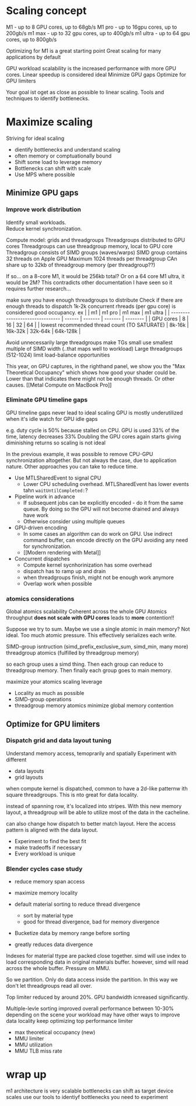 # Scaling concept
M1 - up to 8 GPU cores, up to 68gb/s
M1 pro - up to 16gpu cores, up to 200gb/s
m1 max - up to 32 gpu cores, up to 400gb/s
m1 ultra - up to 64 gpu cores, up to 800gb/s

Optimizing for M1 is a great starting point
Great scaling for many applications by default

GPU workload scalability is the increased performance with more GPU cores.
Linear speedup is considered ideal
Minimize GPU gaps
Optimize for GPU limiters

Your goal ist oget as close as possible to linear scaling.  Tools and techniques to identify bottlenecks.

# Maximize scaling
Striving for ideal scaling
* dientify bottlenecks and understand scaling
* often memory or comptuationally bound
* Shift some load to leverage memory
* Bottlenecks can shift with scale
* Use MPS where possible
## Minimize GPU gaps
### Improve work distribution
Identify small workloads.  
Reduce kernel synchronization.

Compute model: grids and threadgroups
Threadgroups distributed to GPU cores
Threadgroups can use threadgroup memory, local to GPU core
Threadgroup consists of SIMD groups (waves/warps)
SIMD group contains 32 threads on Apple GPU
Maximum 1024 threads per threadgroup
CAn share up to 32kb of threadgroup memory (per threadgroup??)

If so... on a 8-core M1, it would be 256kb total?
Or on a 64 core M1 ultra, it would be 2M?
This contradicts other documentation I have seen so it requires further research...

make sure you have enough threadgroups to distribute
Check if there are enough threads to dispatch
1k-2k concurrent rhreads (per gpu core) is considered good occupancy.  ex
|                                 | m1     | m1 pro  | m1 max  | m1 ultra |
| ------------------------------- | ------ | ------- | ------- | -------- |
| GPU cores                       | 8      | 16      | 32      | 64       |
| lowest recommended thread count (TO SATURATE) | 8k-16k | 16k-32k | 32k-64k | 64k-128k         |

Avoid unnecessarily large threadgroups
make TGs small
use smallest multiple of SIMD width (..that maps well to workload)
Large threadgroups (512-1024) limit load-balance opportunities

 This year, on GPU captures, in the righthand panel, we show you the "Max Theoretical Occupancy" which shows how good your shader could be.  Lower than that indicates there might not be enough threads.  Or other causes.
[[Metal Compute on MacBook Pro]]

### Eliminate GPU timeline gaps
GPU timeline gaps never lead to ideal scaling
GPU is mostly underutilized when it's idle
watch for GPU idle gaps

e.g. duty cycle is 50% because stalled on CPU.
GPU is used 33% of the time, latency decreases 33%
Doubling the GPU cores again starts giving diminishing returns
so scaling is not ideal

In the previous example, it was possible to remove CPU-GPU synchronization altogether.  But not always the case, due to application nature.  Other approaches you can take to reduce time.
* Use MTLSharedEvent to signal CPU
	* Lower CPU scheduling overhead.  MTLSharedEvent has lower events tahn `waitUntilCompleted:`?
* Pipeline work in advance
	* If subsequent jobs can be explicitly encoded - do it from the same queue.  By doing so the GPU will not become drained and always have work
	* Otherwise consider using multiple queues
* GPU-driven encoding
	* In some cases an algorithm can do work on GPU.  Use indirect command buffer, can encode directly on the GPU avoiding any need for synchronization.
	* [[Modern rendering with Metal]]
* Concurrent dispatches
	* Compute kernel sycnhorinization has some overhead
	* dispatch has to ramp up and drain
	* when threadgroups finish, might not be enough work anymore
	*  Overlap work when possible


### atomics considerations
Global atomics scalability
Coherent across the whole GPU
Atomics throughput **does not scale with GPU cores**
	leads to **more** contention!!

Suppose we try to sum.  Maybe we use a single atomic in main memory?  Not ideal.  Too much atomic pressure.  This effectively serializes each write.

SIMD-group isntruction (simd_prefix_exclusive_sum, simd_min, many more)
threadgroup atomics (fulfilled by threadgroup memory)

so each group uses a simd thing.
Then each group can reduce to threadgroup memory.
Then finally each group goes to main memory.

maximize your atomics scaling
leverage
* Locality as much as possible
* SIMD-group operations
* threadgroup memory atomics
minimize global memory contention
## Optimize for GPU limiters


### Dispatch grid and data layout tuning
Understand memory access, temoprarily and spatially
Experiment with different
* data layouts
* grid layouts

when compute kernel is dispatched, common to have a 2d-like patternw ith square threadgroups.  This is nto great for data locality.  

instead of spanning row, it's localized into stripes.  With this new memory layout, a threadgroup will be able to utilize most of the data in the cacheline.

can also change how dispatch to better match layout.  Here the access pattern is aligned with the data layout.

* Experiment to find the best fit
* make tradeoffs if necessary
* Every workload is unique
### Blender cycles case study
* reduce memory span access
* maximize memory locality

* default material sorting to reduce thread divergence
	* sort by material type
	* good for thread divergence, bad for memory divergence
* Bucketize data by memory range before sorting
* greatly reduces data divergence

Indexes for material ttype are packed close together.  simd will use index to load corresponding data in original materials buffer.  however, simd will read across the whole buffer.  Pressure on MMU.

So we partition.  Only do data access inside the partition.  In this way we don't let threadgroups read all over.

Top limiter reduced by around 20%.  GPU bandwidth icnreased significantly.

Multiple-levle sorting improved overall performance between 10-30% depending on the scene
your workload may have other ways to improve data locality
keep optimizing top performance limiter

* max theoretical occupancy (new)
* MMU limiter
* MMU utilization
* MMU TLB miss rate
# wrap up
m1 architecture is very scalable
bottlenecks can shift as target device scales
use our tools to identiyf bottlenecks
you need to experiment

 